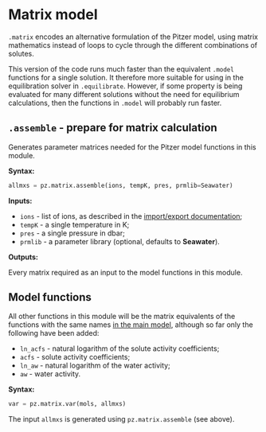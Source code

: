# Matrix model

`.matrix` encodes an alternative formulation of the Pitzer model, using matrix mathematics instead of loops to cycle through the different combinations of solutes.

This version of the code runs much faster than the equivalent `.model` functions for a single solution. It therefore more suitable for using in the equilibration solver in `.equilibrate`. However, if some property is being evaluated for many different solutions without the need for equilibrium calculations, then the functions in `.model` will probably run faster.

## `.assemble` - prepare for matrix calculation

Generates parameter matrices needed for the Pitzer model functions in this module.

**Syntax:**

```python
allmxs = pz.matrix.assemble(ions, tempK, pres, prmlib=Seawater)
```

**Inputs:**

  * `ions` - list of ions, as described in the [import/export documentation](../io/#getmols-import-csv-dataset);
  * `tempK` - a single temperature in K;
  * `pres` - a single pressure in dbar;
  * `prmlib` - a parameter library (optional, defaults to **Seawater**).

**Outputs:**

Every matrix required as an input to the model functions in this module.

## Model functions

All other functions in this module will be the matrix equivalents of the functions with the same names [in the main model](../model), although so far only the following have been added:

  * `ln_acfs` - natural logarithm of the solute activity coefficients;
  * `acfs` - solute activity coefficients;
  * `ln_aw` - natural logarithm of the water activity;
  * `aw` - water activity.

**Syntax:**

```python
var = pz.matrix.var(mols, allmxs)
```

The input `allmxs` is generated using `pz.matrix.assemble` (see above).
